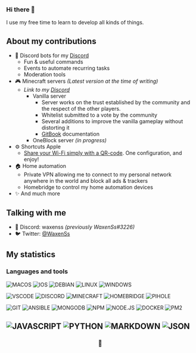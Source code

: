 <!--
*** Hey 👀
*** If you have a suggestion that would make this better, please fork the repo and create a pull request
*** Don't forget to give the project a star!
*** Thanks again! Now go create something AMAZING! :D
-->

### Hi there 👋

I use my free time to learn to develop all kinds of things.

## About my contributions

 - 🤖 Discord bots for my [Discord](https://discord.gg/Mv6wrrbYxn)
    - Fun & useful commands
    - Events to automate recurring tasks
    - Moderation tools
 - 🎮 Minecraft servers *(Latest version at the time of writing)*
   - *Link to my [Discord](https://discord.gg/Mv6wrrbYxn)*
      - Vanilla server
        - Server works on the trust established by the community and the respect of the other players.
        - Whitelist submitted to a vote by the community
        - Several additions to improve the vanilla gameplay without distorting it
        - [GitBook](https://waxenss.gitbook.io/mclunatic/) documentation
      - OneBlock server *(in progress)*
  - ⚙️ Shortcuts Apple
    - [Share your Wi-Fi simply with a QR-code](https://github.com/WaxenSs/Shortcuts_Share-WiFi). One configuration, and enjoy!
  - 🏠 Home automation
    - Private VPN allowing me to connect to my personal network anywhere in the world and block all ads & trackers
    - Homebridge to control my home automation devices
  - ✨ And much more

## Talking with me

- 💬 Discord: waxenss *(previously WaxenSs#3226)*
- 🐦 Twitter: [@WaxenSs](https://twitter.com/WaxenSs)

## My statistics

### Languages and tools
![MACOS](https://img.shields.io/badge/macOS-grey?logo=macos&style=for-the-badge&logoColor=white)
![IOS](https://img.shields.io/badge/ios-grey?logo=ios&style=for-the-badge&logoColor=white)
![DEBIAN](https://img.shields.io/badge/debian-grey?logo=debian&style=for-the-badge&logoColor=white)
![LINUX](https://img.shields.io/badge/linux-grey?logo=linux&style=for-the-badge&logoColor=white)
![WINDOWS](https://img.shields.io/badge/windows-grey?logo=windows&style=for-the-badge&logoColor=white)

![VSCODE](https://img.shields.io/badge/VSCode-grey?logo=visualstudiocode&style=for-the-badge&logoColor=white)
![DISCORD](https://img.shields.io/badge/Discord-grey?logo=discord&style=for-the-badge&logoColor=white)
![MINECRAFT](https://img.shields.io/badge/minecraft-grey?logo=minecraft&style=for-the-badge&logoColor=white)
![HOMEBRIDGE](https://img.shields.io/badge/homebridge-grey?logo=homebridge&style=for-the-badge&logoColor=white)
![PIHOLE](https://img.shields.io/badge/pihole-grey?logo=pihole&style=for-the-badge&logoColor=white)

![GIT](https://img.shields.io/badge/git-grey?logo=git&style=for-the-badge&logoColor=white)
![ANSIBLE](https://img.shields.io/badge/Ansible-grey?logo=ansible&style=for-the-badge&logoColor=white)
![MONGODB](https://img.shields.io/badge/mongodb-grey?logo=mongodb&style=for-the-badge&logoColor=white)
![NPM](https://img.shields.io/badge/NPM-grey?logo=npm&style=for-the-badge&logoColor=white)
![NODE.JS](https://img.shields.io/badge/node.js-grey?logo=node.js&style=for-the-badge&logoColor=white)
![DOCKER](https://img.shields.io/badge/docker-grey?logo=docker&style=for-the-badge&logoColor=white)
![PM2](https://img.shields.io/badge/PM2-grey?logo=pm2&style=for-the-badge&logoColor=white)

![JAVASCRIPT](https://img.shields.io/badge/Javascript-grey?logo=javascript&style=for-the-badge&logoColor=white)
![PYTHON](https://img.shields.io/badge/Python-grey?logo=python&style=for-the-badge&logoColor=white)
![MARKDOWN](https://img.shields.io/badge/Markdown-grey?logo=markdown&style=for-the-badge&logoColor=white)
![JSON](https://img.shields.io/badge/JSON-grey?logo=json&style=for-the-badge&logoColor=white)
---
### <div align="center"> 🦊 </div>
